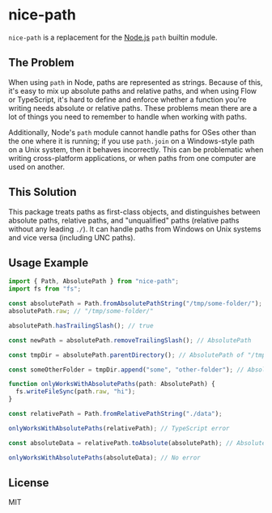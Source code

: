 # nice-path

`nice-path` is a replacement for the [Node.js](https://nodejs.org/) `path` builtin module.

## The Problem

When using `path` in Node, paths are represented as strings. Because of this, it's easy to mix up absolute paths and relative paths, and when using Flow or TypeScript, it's hard to define and enforce whether a function you're writing needs absolute or relative paths. These problems mean there are a lot of things you need to remember to handle when working with paths.

Additionally, Node's `path` module cannot handle paths for OSes other than the one where it is running; if you use `path.join` on a Windows-style path on a Unix system, then it behaves incorrectly. This can be problematic when writing cross-platform applications, or when paths from one computer are used on another.

## This Solution

This package treats paths as first-class objects, and distinguishes between absolute paths, relative paths, and "unqualified" paths (relative paths without any leading `./`). It can handle paths from Windows on Unix systems and vice versa (including UNC paths).

## Usage Example

```ts
import { Path, AbsolutePath } from "nice-path";
import fs from "fs";

const absolutePath = Path.fromAbsolutePathString("/tmp/some-folder/");
absolutePath.raw; // "/tmp/some-folder/"

absolutePath.hasTrailingSlash(); // true

const newPath = absolutePath.removeTrailingSlash(); // AbsolutePath

const tmpDir = absolutePath.parentDirectory(); // AbsolutePath of "/tmp"

const someOtherFolder = tmpDir.append("some", "other-folder"); // AbsolutePath of "/tmp/some/other-folder"

function onlyWorksWithAbsolutePaths(path: AbsolutePath) {
  fs.writeFileSync(path.raw, "hi");
}

const relativePath = Path.fromRelativePathString("./data");

onlyWorksWithAbsolutePaths(relativePath); // TypeScript error

const absoluteData = relativePath.toAbsolute(absolutePath); // AbsolutePath of "/tmp/some-folder/data"

onlyWorksWithAbsolutePaths(absoluteData); // No error
```

## License

MIT
